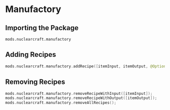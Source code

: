 # Manufactory

## Importing the Package
`mods.nuclearcraft.manufactory`

## Adding Recipes
```kotlin
mods.nuclearcraft.manufactory.addRecipe([itemInput, itemOutput, @Optional double timeMultiplier, @Optional double powerMultiplier, @Optional double processRadiation]);
```

## Removing Recipes
```kotlin
mods.nuclearcraft.manufactory.removeRecipeWithInput([itemInput]);
mods.nuclearcraft.manufactory.removeRecipeWithOutput([itemOutput]);
mods.nuclearcraft.manufactory.removeAllRecipes();
```